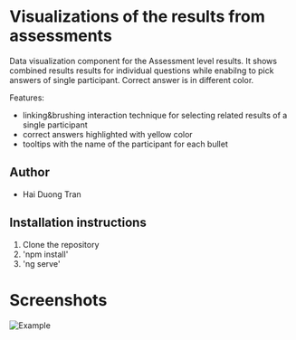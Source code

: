 # Visualizations of the results from assessments

Data visualization component for the Assessment level results. It shows combined 
results results for individual questions while enabilng to pick answers of single 
participant. 
Correct answer is in different color.

Features:
- linking&brushing interaction technique for selecting related results of a single participant
- correct answers highlighted with yellow color
- tooltips with the name of the participant for each bullet

## Author
- Hai Duong Tran

## Installation instructions

1. Clone the repository
2. 'npm install'
3. 'ng serve'


# Screenshots
![Example](https://gitlab.ics.muni.cz/kypo2/frontend-new/kypo2-trainings-assessment-visualizations/wikis/uploads/d74fcb214e85528854c1dfa7b9248bef/Screenshot_2019-01-09_at_14.02.25.png)
